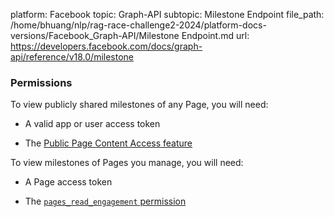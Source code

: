 platform: Facebook
topic: Graph-API
subtopic: Milestone Endpoint
file_path: /home/bhuang/nlp/rag-race-challenge2-2024/platform-docs-versions/Facebook_Graph-API/Milestone Endpoint.md
url: https://developers.facebook.com/docs/graph-api/reference/v18.0/milestone

### Permissions

To view publicly shared milestones of any Page, you will need:

* A valid app or user access token
    
* The [Public Page Content Access feature](https://developers.facebook.com/docs/pages/overview-1#features)
    

To view milestones of Pages you manage, you will need:

* A Page access token
    
* The [`pages_read_engagement` permission](https://developers.facebook.com/permissions)